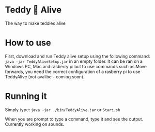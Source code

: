 # Teddy 🐻 Alive
The way to make teddies alive
# How to use
First, download and run Teddy alive setup using the following command: `java -jar TeddyAliveSetup.jar` in an empty folder.
It can be ran on a Windows PC, Mac and rasberry pi but to use commands such as Move forwards, you need the correct configuration of a rasberry pi to use TeddyAlive (not avalibe - coming soon).

# Running it
Simply type: `java -jar ./bin/TeddyAlive.jar` or `Start.sh`

When you are prompt to type a command, type it and see the output. Currently working on sounds.

